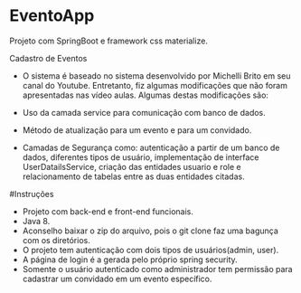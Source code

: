 # EventoApp
Projeto com SpringBoot e framework css materialize. 

Cadastro de Eventos

- O sistema é baseado no sistema desenvolvido por Michelli Brito em seu canal do Youtube. Entretanto, fiz algumas modificações que não foram apresentadas nas vídeo aulas. Algumas destas modificações são:

- Uso da camada service para comunicação com banco de dados.
- Método de atualização para um evento e para um convidado.
- Camadas de Segurança como: autenticação a partir de um banco de dados, diferentes tipos de usuário,
implementação de interface UserDatailsService, criação das entidades usuario e role e relacionamento de tabelas entre as duas entidades citadas.

#Instruções
- Projeto com back-end e front-end funcionais. 
- Java 8.
- Aconselho baixar o zip do arquivo, pois o git clone faz uma bagunça com os diretórios.
- O projeto tem autenticação com dois tipos de usuários(admin, user).
- A página de login é a gerada pelo próprio spring security.
- Somente o usuário autenticado como administrador tem permissão para cadastrar um convidado em um evento específico.
